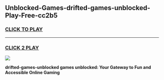 
## Unblocked-Games-drifted-games-unblocked-Play-Free-cc2b5
<h3>
<a href="https://premium76.site?title=drifted-games-unblocked&ref=22A">CLICK TO PLAY</a></h3>
<hr>

<h3>
<a href="https://premium76.site?title=drifted-games-unblocked&ref=22A">CLICK 2 PLAY</a>
  
</h3>

<a href="https://premium76.site?title=drifted-games-unblocked&ref=22A"><img src="https://clearcache.store/games.png"></a>


**drifted-games-unblocked games unblocked: Your Gateway to Fun and Accessible Online Gaming**
